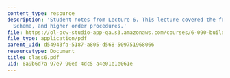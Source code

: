 ```yaml
---
content_type: resource
description: 'Student notes from Lecture 6. This lecture covered the following topics:
  Scheme, and higher order procedures.'
file: https://ol-ocw-studio-app-qa.s3.amazonaws.com/courses/6-090-building-programming-experience-a-lead-in-to-6-001-january-iap-2005/6a9b6d7a97e790ed4dc5a4e01e1e061e_class6.pdf
file_type: application/pdf
parent_uid: d54943fa-5187-a805-d568-509751968066
resourcetype: Document
title: class6.pdf
uid: 6a9b6d7a-97e7-90ed-4dc5-a4e01e1e061e
---
```

